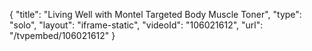 {
    "title": "Living Well with Montel Targeted Body Muscle Toner",
    "type": "solo",
    "layout": "iframe-static",
    "videoId": "106021612",
    "url": "\/tvpembed\/106021612"
}